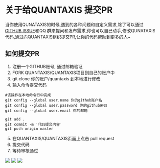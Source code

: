 # 关于给QUANTAXIS 提交PR


当你使用QUNATAXIS的时候,遇到的各种问题和自定义需求,除了可以通过[GITHUB ISSUE](https://github.com/QUANTAXIS/QUANTAXIS/issues)和QQ 群来提问和发布需求,你也可以自己动手,修改QUNATAXIS代码,通过向QUANTAXIS组织提交PR,让你的代码帮助到更多的人~

## 如何提交PR

1. 注册一个GITHUB账号, 通过邮箱验证
2. FORK QUANTAXIS/QUANTAXIS项目到自己的账户中
3. git clone 你的账户/quantaxis 到本地进行修改
4. 输入命令提交代码
```git
#该操作在本地命令行中完成
git config --global user.name 你的github账户名
git config --global user.password 你的github密码
git config --global user.email 你的邮箱

git add .
git commit -m '代码提交内容'
git push origin master
```
5. 在QUANTAXIS/QUANTAXIS页面上点击 pull request
6. 提交代码
7. 等待审核通过

![](http://osnhakmay.bkt.clouddn.com/PR1.png)
![](http://osnhakmay.bkt.clouddn.com/PR2.png)
![](http://osnhakmay.bkt.clouddn.com/PR3.png)